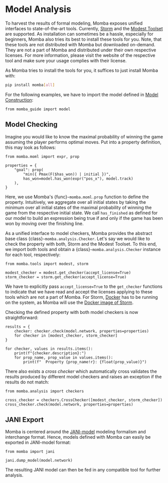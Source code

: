 # Model Analysis

To harvest the results of formal modeling, Momba exposes unified interfaces to state-of-the-art tools.
Currently, [Storm](https://www.stormchecker.org/) and the [Modest Toolset](https://www.modestchecker.net/) are supported.
As installation can sometimes be a hassle, especially for beginners, Momba also tries its best to install these tools for you.
Note, that these tools are not distributed with Momba but downloaded on-demand.
They are not a part of Momba and distributed under their own respective licenses.
For more information, please visit the website of the respective tool and make sure your usage complies with their license.

As Momba tries to install the tools for you, it suffices to just install Momba with:
```sh
pip install momba[all]
```

For the following examples, we have to import the model defined in [Model Construction](construction):


```{jupyter-execute}
from momba_guide import model
```

## Model Checking

Imagine you would like to know the maximal probability of winning the game assuming the player performs optimal moves.
Put into a property definition, this may look as follows:

```{jupyter-execute}
from momba.moml import expr, prop

properties = {
    "goal": prop(
        "min({ Pmax(F($has_won)) | initial })",
        has_won=model.has_won(expr("pos_x"), model.track)
    ),
}
```

Here, we use Momba's {func}`~momba.moml.prop` function to define the property.
Intuitively, we aggregate over all initial states by taking the minimum over all initial states of the maximal probability of winning the game from the respective initial state.
We call `has_finished` as defined for our model to build an expression being true if and only if the game has been won by moving over the finishing line.

As a unified interface to model checkers, Momba provides the abstract base class {class}`~momba.analysis.Checker`.
Let's say we would like to check the property with both, Storm and the Modest Toolset.
To this end, we import both tools and obtain a {class}`~momba.analysis.Checker` instance for each tool, respectively:

```{jupyter-execute}
from momba.tools import modest, storm

modest_checker = modest.get_checker(accept_license=True)
storm_checker = storm.get_checker(accept_license=True)
```

We have to explicitly pass `accept_license=True` to the `get_checker` functions to indicate that we have read and accept the licenses applying to these tools which are not a part of Momba.
For Storm, [Docker](https://www.docker.com/) has to be running on the system, as Momba will use the [Docker image of Storm](https://www.stormchecker.org/documentation/obtain-storm/docker.html).

Checking the defined property with both model checkers is now straightforward:

```{jupyter-execute}
results = {
    checker: checker.check(model.network, properties=properties)
    for checker in [modest_checker, storm_checker]
}

for checker, values in results.items():
    print(f"{checker.description}:")
    for prop_name, prop_value in values.items():
        print(f"  Property {prop_name!r}: {float(prop_value)}")
```

There also exists a *cross checker* which automatically cross validates the results produced by different model checkers and raises an exception if the results do not match:

```{jupyter-execute}
from momba.analysis import checkers

cross_checker = checkers.CrossChecker([modest_checker, storm_checker])
cross_checker.check(model.network, properties=properties)
```


## JANI Export

Momba is centered around the [JANI-model](https://jani-spec.org) modeling formalism and interchange format.
Hence, models defined with Momba can easily be exported in JANI-model format:

```{jupyter-execute}
from momba import jani

jani.dump_model(model.network)
```

The resulting JANI model can then be fed in any compatible tool for further analysis.

